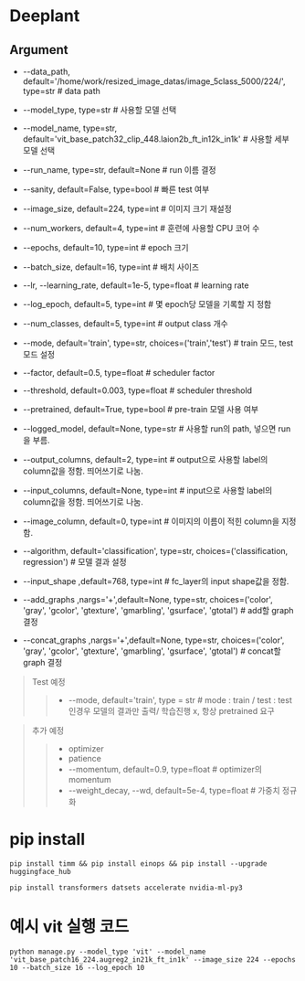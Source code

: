 # Deeplant

## Argument
* --data_path, default='/home/work/resized_image_datas/image_5class_5000/224/', type=str  # data path

* --model_type, type=str                                    # 사용할 모델 선택
* --model_name, type=str, default='vit_base_patch32_clip_448.laion2b_ft_in12k_in1k' # 사용할 세부 모델 선택

* --run_name, type=str, default=None                        # run 이름 결정
* --sanity, default=False, type=bool                        # 빠른 test 여부

* --image_size, default=224, type=int                       # 이미지 크기 재설정
* --num_workers, default=4, type=int                        # 훈련에 사용할 CPU 코어 수

* --epochs, default=10, type=int                            # epoch 크기
* --batch_size, default=16, type=int                        # 배치 사이즈
* --lr, --learning_rate, default=1e-5, type=float           # learning rate
* --log_epoch, default=5, type=int                          # 몇 epoch당 모델을 기록할 지 정함
* --num_classes, default=5, type=int                        # output class 개수
* --mode, default='train', type=str, choices=('train','test') # train 모드, test 모드 설정

* --factor, default=0.5, type=float                         # scheduler factor
* --threshold, default=0.003, type=float                    # scheduler threshold

* --pretrained, default=True, type=bool                     # pre-train 모델 사용 여부
* --logged_model, default=None, type=str                    # 사용할 run의 path, 넣으면 run을 부름.

* --output_columns, default=2, type=int                     # output으로 사용할 label의 column값을 정함. 띄어쓰기로 나눔.
* --input_columns, default=None, type=int                   # input으로 사용할 label의 column값을 정함. 띄어쓰기로 나눔.
* --image_column, default=0, type=int                       # 이미지의 이름이 적힌 column을 지정함.
* --algorithm, default='classification', type=str, choices=('classification, regression') # 모델 결과 설정

* --input_shape ,default=768, type=int # fc_layer의 input shape값을 정함.
* --add_graphs ,nargs='+',default=None, type=str, choices=('color', 'gray', 'gcolor', 'gtexture', 'gmarbling', 'gsurface', 'gtotal') # add할 graph 결정
* --concat_graphs ,nargs='+',default=None, type=str, choices=('color', 'gray', 'gcolor', 'gtexture', 'gmarbling', 'gsurface', 'gtotal') # concat할 graph 결정


> Test 예정
>> * --mode, default='train', type = str                    # mode : train / test : test 인경우 모델의 결과만 출력/ 학습진행 x, 항상 pretrained 요구

> 추가 예정
>> * optimizer
>> * patience
>> * --momentum, default=0.9, type=float                      # optimizer의 momentum
>> * --weight_decay, --wd, default=5e-4, type=float            # 가중치 정규화

# pip install
```
pip install timm && pip install einops && pip install --upgrade huggingface_hub
```
```
pip install transformers datsets accelerate nvidia-ml-py3
```

# 예시 vit 실행 코드
```
python manage.py --model_type 'vit' --model_name 'vit_base_patch16_224.augreg2_in21k_ft_in1k' --image_size 224 --epochs 10 --batch_size 16 --log_epoch 10 
```
